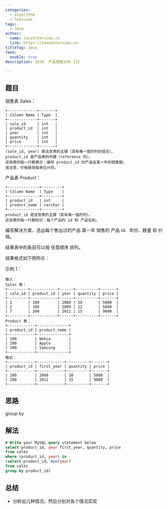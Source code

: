 ```yaml
---
categories:
  - algorithm
  - leetcode
tags:
  - Java
author: 
  name: JavaInterview.cn
  link: https://JavaInterview.cn
titleTag: Java
feed:
  enable: true
description: 1070. 产品销售分析 III

---
```


## 题目

销售表 Sales：

    +-------------+-------+
    | Column Name | Type  |
    +-------------+-------+
    | sale_id     | int   |
    | product_id  | int   |
    | year        | int   |
    | quantity    | int   |
    | price       | int   |
    +-------------+-------+
    (sale_id, year) 是这张表的主键（具有唯一值的列的组合）。
    product_id 是产品表的外键（reference 列）。
    这张表的每一行都表示：编号 product_id 的产品在某一年的销售额。
    请注意，价格是按每单位计的。


产品表 Product：

    +--------------+---------+
    | Column Name  | Type    |
    +--------------+---------+
    | product_id   | int     |
    | product_name | varchar |
    +--------------+---------+
    product_id 是这张表的主键（具有唯一值的列）。
    这张表的每一行都标识：每个产品的 id 和 产品名称。


编写解决方案，选出每个售出过的产品 第一年 销售的 产品 id、年份、数量 和 价格。

结果表中的条目可以按 任意顺序 排列。

结果格式如下例所示：



示例 1：

    输入：
    Sales 表：
    +---------+------------+------+----------+-------+
    | sale_id | product_id | year | quantity | price |
    +---------+------------+------+----------+-------+
    | 1       | 100        | 2008 | 10       | 5000  |
    | 2       | 100        | 2009 | 12       | 5000  |
    | 7       | 200        | 2011 | 15       | 9000  |
    +---------+------------+------+----------+-------+
    Product 表：
    +------------+--------------+
    | product_id | product_name |
    +------------+--------------+
    | 100        | Nokia        |
    | 200        | Apple        |
    | 300        | Samsung      |
    +------------+--------------+
    输出：
    +------------+------------+----------+-------+
    | product_id | first_year | quantity | price |
    +------------+------------+----------+-------+
    | 100        | 2008       | 10       | 5000  |
    | 200        | 2011       | 15       | 9000  |
    +------------+------------+----------+-------+

## 思路

group by

## 解法
```sql
# Write your MySQL query statement below
select product_id, year first_year, quantity, price
from sales
where (product_id, year) in
(select product_id, min(year)
from sales 
group by product_id)

```

## 总结

- 分析出几种情况，然后分别对各个情况实现 
